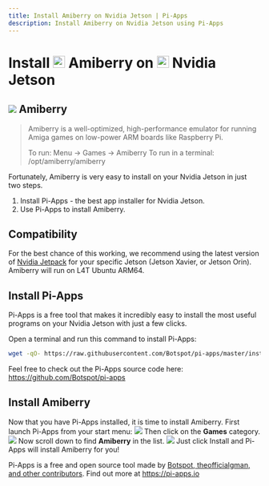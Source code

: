 ```yaml
---
title: Install Amiberry on Nvidia Jetson | Pi-Apps
description: Install Amiberry on Nvidia Jetson using Pi-Apps
---
```

<div class="simple-install-content content">

# Install <img src="/img/app-icons/Amiberry/icon-64.png" height=24> Amiberry on <img src=/img/other-icons/nvidia-icon.svg height=24> Nvidia Jetson

## <img src="/img/app-icons/Amiberry/icon-64.png"> Amiberry
> Amiberry is a well-optimized, high-performance emulator for running Amiga games on low-power ARM boards like Raspberry Pi.
> 
> To run: Menu -> Games -> Amiberry
> To run in a terminal: /opt/amiberry/amiberry

Fortunately, Amiberry is very easy to install on your Nvidia Jetson in just two steps.
1. Install Pi-Apps - the best app installer for Nvidia Jetson.
2. Use Pi-Apps to install Amiberry.
</div>
<div class="simple-install-content content">

## Compatibility
For the best chance of this working, we recommend using the latest version of [Nvidia Jetpack](https://developer.nvidia.com/embedded/jetpack-archive) for your specific Jetson (Jetson Xavier, or Jetson Orin).
Amiberry will run on L4T Ubuntu ARM64.
</div>
<div class="simple-install-content content">

## Install Pi-Apps

Pi-Apps is a free tool that makes it incredibly easy to install the most useful programs on your Nvidia Jetson with just a few clicks.

Open a terminal and run this command to install Pi-Apps:
```bash
wget -qO- https://raw.githubusercontent.com/Botspot/pi-apps/master/install | bash
```
Feel free to check out the Pi-Apps source code here: https://github.com/Botspot/pi-apps
</div>
<div class="simple-install-content content">

## Install Amiberry

Now that you have Pi-Apps installed, it is time to install Amiberry.
First launch Pi-Apps from your start menu:
<img src="/img/start-menu.png">
Then click on the <b>Games</b> category.
<img src="/img/category-selections/Games.png">
Now scroll down to find <b>Amiberry</b> in the list.
<img src="/img/app-icons/Amiberry/app-selection.png">
Just click Install and Pi-Apps will install Amiberry for you!
</div>
<div class="simple-install-content content">

Pi-Apps is a free and open source tool made by [Botspot, theofficialgman, and other contributors](/about/#contributors). Find out more at https://pi-apps.io
</div>
